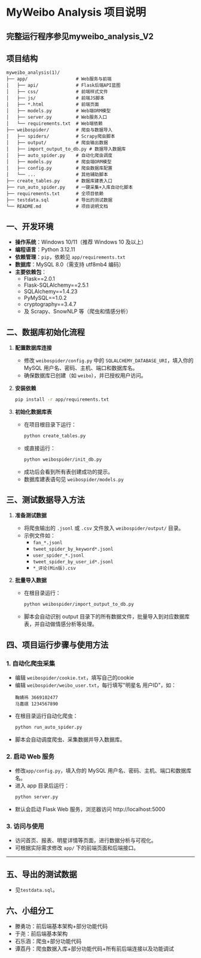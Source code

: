 # MyWeibo Analysis 项目说明

## 完整运行程序参见myweibo_analysis_V2

## 项目结构

```
myweibo_analysis(1)/
├── app/                  # Web服务与前端
│   ├── api/              # Flask后端API蓝图
│   ├── css/              # 前端样式文件
│   ├── js/               # 前端JS脚本
│   ├── *.html            # 前端页面
│   ├── models.py         # Web端ORM模型
│   ├── server.py         # Web服务入口
│   └── requirements.txt  # Web端依赖
├── weibospider/          # 爬虫与数据导入
│   ├── spiders/          # Scrapy爬虫脚本
│   ├── output/           # 爬虫输出数据
│   ├── import_output_to_db.py # 数据导入数据库
│   ├── auto_spider.py    # 自动化爬虫调度
│   ├── models.py         # 爬虫端ORM模型
│   ├── config.py         # 爬虫数据库配置
│   └── ...               # 其他辅助脚本
├── create_tables.py      # 数据库建表入口
├── run_auto_spider.py    # 一键采集+入库自动化脚本
├── requirements.txt      # 全项目依赖
├── testdata.sql          # 导出的测试数据
└── README.md             # 项目说明文档
```

## 一、开发环境

- **操作系统**：Windows 10/11（推荐 Windows 10 及以上）
- **编程语言**：Python 3.12.11
- **依赖管理**：`pip`，依赖见 `app/requirements.txt`
- **数据库**：MySQL 8.0（需支持 utf8mb4 编码）
- **主要依赖包**：
  - Flask==2.0.1
  - Flask-SQLAlchemy==2.5.1
  - SQLAlchemy==1.4.23
  - PyMySQL==1.0.2
  - cryptography==3.4.7
  - 及 Scrapy、SnowNLP 等（爬虫和情感分析）

## 二、数据库初始化流程

1. **配置数据库连接**
   - 修改 `weibospider/config.py` 中的 `SQLALCHEMY_DATABASE_URI`，填入你的 MySQL 用户名、密码、主机、端口和数据库名。
   - 确保数据库已创建（如 `weibo`），并已授权用户访问。

2. **安装依赖**
   ```bash
   pip install -r app/requirements.txt
   ```

3. **初始化数据库表**
   - 在项目根目录下运行：
     ```bash
     python create_tables.py
     ```
   - 或直接运行：
     ```bash
     python weibospider/init_db.py
     ```
   - 成功后会看到所有表创建成功的提示。
   - 数据库建表语句见 `weibospider/models.py`

## 三、测试数据导入方法

1. **准备测试数据**
   - 将爬虫输出的 `.jsonl` 或 `.csv` 文件放入 `weibospider/output/` 目录。
   - 示例文件如：
     - `fan_*.jsonl`
     - `tweet_spider_by_keyword*.jsonl`
     - `user_spider_*.jsonl`
     - `tweet_spider_by_user_id*.jsonl`
     - `*_评论(Min版).csv`

2. **批量导入数据**
   - 在根目录运行：
     ```bash
     python weibospider/import_output_to_db.py
     ```
   - 脚本会自动识别 output 目录下的所有数据文件，批量导入到对应数据库表，并自动做情感分析等处理。

## 四、项目运行步骤与使用方法

### 1. 自动化爬虫采集
- 编辑 `weibospider/cookie.txt`，填写自己的cookie
- 编辑 `weibospider/weibo_user.txt`，每行填写"明星名 用户ID"，如：
  ```
  鞠婧祎 3669102477
  马嘉祺 1234567890
  ```
- 在根目录运行自动化爬虫：
  ```bash
  python run_auto_spider.py
  ```
- 脚本会自动调度爬虫、采集数据并导入数据库。

### 2. 启动 Web 服务
-  修改`app/config.py`，填入你的 MySQL 用户名、密码、主机、端口和数据库名。
- 进入 app 目录后运行：
  ```bash
  python server.py
  ```
- 默认会启动 Flask Web 服务，浏览器访问 http://localhost:5000

### 3. 访问与使用

- 访问首页、报表、明星详情等页面，进行数据分析与可视化。
- 可根据实际需求修改 `app/` 下的前端页面和后端接口。

---

## 五、导出的测试数据

- 见`testdata.sql`。

## 六、小组分工
- 滕勇功：前后端基本架构+部分功能代码
- 于尧：前后端基本架构
- 石乐涵：爬虫+部分功能代码
- 谭荔丹：爬虫数据入库+部分功能代码+所有前后端连接以及功能调试
